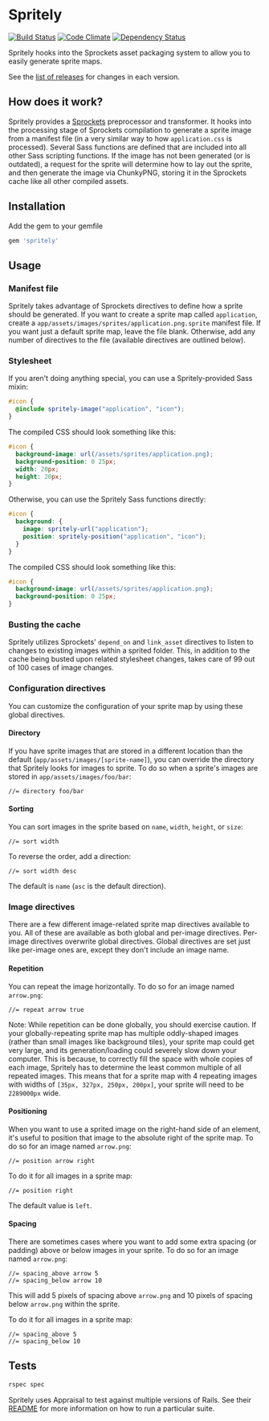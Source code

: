 Spritely
========

[![Build Status](https://travis-ci.org/agrobbin/spritely.svg?branch=master)](https://travis-ci.org/agrobbin/spritely)
[![Code Climate](https://codeclimate.com/github/agrobbin/spritely.png)](https://codeclimate.com/github/agrobbin/spritely)
[![Dependency Status](https://gemnasium.com/agrobbin/spritely.svg)](https://gemnasium.com/agrobbin/spritely)

Spritely hooks into the Sprockets asset packaging system to allow you to easily generate sprite maps.

See the [list of releases](https://github.com/agrobbin/spritely/releases) for changes in each version.

## How does it work?

Spritely provides a [Sprockets](https://github.com/rails/sprockets) preprocessor and transformer. It hooks into the processing stage of Sprockets compilation to generate a sprite image from a manifest file (in a very similar way to how `application.css` is processed). Several Sass functions are defined that are included into all other Sass scripting functions. If the image has not been generated (or is outdated), a request for the sprite will determine how to lay out the sprite, and then generate the image via ChunkyPNG, storing it in the Sprockets cache like all other compiled assets.

## Installation

Add the gem to your gemfile

```ruby
gem 'spritely'
```

## Usage

### Manifest file

Spritely takes advantage of Sprockets directives to define how a sprite should be generated. If you want to create a sprite map called `application`, create a `app/assets/images/sprites/application.png.sprite` manifest file. If you want just a default sprite map, leave the file blank. Otherwise, add any number of directives to the file (available directives are outlined below).

### Stylesheet

If you aren't doing anything special, you can use a Spritely-provided Sass mixin:

```scss
#icon {
  @include spritely-image("application", "icon");
}
```

The compiled CSS should look something like this:

```css
#icon {
  background-image: url(/assets/sprites/application.png);
  background-position: 0 25px;
  width: 20px;
  height: 20px;
}
```

Otherwise, you can use the Spritely Sass functions directly:

```scss
#icon {
  background: {
    image: spritely-url("application");
    position: spritely-position("application", "icon");
  }
}
```

The compiled CSS should look something like this:

```css
#icon {
  background-image: url(/assets/sprites/application.png);
  background-position: 0 25px;
}
```

### Busting the cache

Spritely utilizes Sprockets' `depend_on` and `link_asset` directives to listen to changes to existing images within a sprited folder. This, in addition to the cache being busted upon related stylesheet changes, takes care of 99 out of 100 cases of image changes.

### Configuration directives

You can customize the configuration of your sprite map by using these global directives.

#### Directory

If you have sprite images that are stored in a different location than the default (`app/assets/images/[sprite-name]`), you can override the directory that Spritely looks for images to sprite. To do so when a sprite's images are stored in `app/assets/images/foo/bar`:

```
//= directory foo/bar
```

#### Sorting

You can sort images in the sprite based on `name`, `width`, `height`, or `size`:

```
//= sort width
```

To reverse the order, add a direction:

```
//= sort width desc
```

The default is `name` (`asc` is the default direction).

### Image directives

There are a few different image-related sprite map directives available to you. All of these are available as both global and per-image directives. Per-image directives overwrite global directives. Global directives are set just like per-image ones are, except they don't include an image name.

#### Repetition

You can repeat the image horizontally. To do so for an image named `arrow.png`:

```
//= repeat arrow true
```

Note: While repetition can be done globally, you should exercise caution. If your globally-repeating sprite map has multiple oddly-shaped images (rather than small images like background tiles), your sprite map could get very large, and its generation/loading could severely slow down your computer. This is because, to correctly fill the space with whole copies of each image, Spritely has to determine the least common multiple of all repeated images. This means that for a sprite map with 4 repeating images with widths of `[35px, 327px, 250px, 200px]`, your sprite will need to be `2289000px` wide.

#### Positioning

When you want to use a sprited image on the right-hand side of an element, it's useful to position that image to the absolute right of the sprite map. To do so for an image named `arrow.png`:

```
//= position arrow right
```

To do it for all images in a sprite map:

```
//= position right
```

The default value is `left`.

#### Spacing

There are sometimes cases where you want to add some extra spacing (or padding) above or below images in your sprite. To do so for an image named `arrow.png`:

```
//= spacing_above arrow 5
//= spacing_below arrow 10
```

This will add 5 pixels of spacing above `arrow.png` and 10 pixels of spacing below `arrow.png` within the sprite.

To do it for all images in a sprite map:

```
//= spacing_above 5
//= spacing_below 10
```

## Tests

```bash
rspec spec
```

Spritely uses Appraisal to test against multiple versions of Rails. See their [README](https://github.com/thoughtbot/appraisal) for more information on how to run a particular suite.
